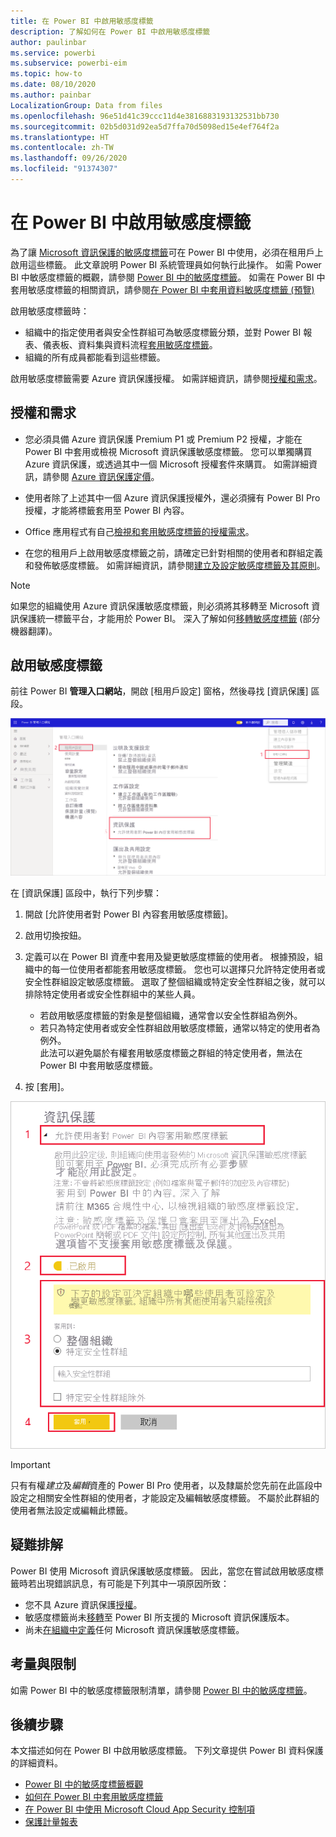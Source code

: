 ```yaml
---
title: 在 Power BI 中啟用敏感度標籤
description: 了解如何在 Power BI 中啟用敏感度標籤
author: paulinbar
ms.service: powerbi
ms.subservice: powerbi-eim
ms.topic: how-to
ms.date: 08/10/2020
ms.author: painbar
LocalizationGroup: Data from files
ms.openlocfilehash: 96e51d41c39ccc11d4e3816883193132531bb730
ms.sourcegitcommit: 02b5d031d92ea5d7ffa70d5098ed15e4ef764f2a
ms.translationtype: HT
ms.contentlocale: zh-TW
ms.lasthandoff: 09/26/2020
ms.locfileid: "91374307"
---
```

# <a name="enable-sensitivity-labels-in-power-bi"></a>在 Power BI 中啟用敏感度標籤

為了讓 [Microsoft 資訊保護的敏感度標籤](/microsoft-365/compliance/sensitivity-labels)可在 Power BI 中使用，必須在租用戶上啟用這些標籤。 此文章說明 Power BI 系統管理員如何執行此操作。 如需 Power BI 中敏感度標籤的概觀，請參閱 [Power BI 中的敏感度標籤](service-security-sensitivity-label-overview.md)。 如需在 Power BI 中套用敏感度標籤的相關資訊，請參閱[在 Power BI 中套用資料敏感度標籤 (預覽)](./service-security-apply-data-sensitivity-labels.md) 

啟用敏感度標籤時：

* 組織中的指定使用者與安全性群組可為敏感度標籤分類，並對 Power BI 報表、儀表板、資料集與資料流程[套用敏感度標籤](./service-security-apply-data-sensitivity-labels.md)。
* 組織的所有成員都能看到這些標籤。

啟用敏感度標籤需要 Azure 資訊保護授權。 如需詳細資訊，請參閱[授權和需求](#licensing-and-requirements)。

## <a name="licensing-and-requirements"></a>授權和需求

* 您必須具備 Azure 資訊保護 Premium P1 或 Premium P2 授權，才能在 Power BI 中套用或檢視 Microsoft 資訊保護敏感度標籤。 您可以單獨購買 Azure 資訊保護，或透過其中一個 Microsoft 授權套件來購買。 如需詳細資訊，請參閱 [Azure 資訊保護定價](https://azure.microsoft.com/pricing/details/information-protection/)。

* 使用者除了上述其中一個 Azure 資訊保護授權外，還必須擁有 Power BI Pro 授權，才能將標籤套用至 Power BI 內容。

* Office 應用程式有自己[檢視和套用敏感度標籤的授權需求]( https://docs.microsoft.com/microsoft-365/compliance/get-started-with-sensitivity-labels#subscription-and-licensing-requirements-for-sensitivity-labels )。

* 在您的租用戶上啟用敏感度標籤之前，請確定已針對相關的使用者和群組定義和發佈敏感度標籤。 如需詳細資訊，請參閱[建立及設定敏感度標籤及其原則](/microsoft-365/compliance/create-sensitivity-labels)。

>[!NOTE]
> 如果您的組織使用 Azure 資訊保護敏感度標籤，則必須將其移轉至 Microsoft 資訊保護統一標籤平台，才能用於 Power BI。 深入了解如何[移轉敏感度標籤](/azure/information-protection/configure-policy-migrate-labels) \(部分機器翻譯\)。

## <a name="enable-sensitivity-labels"></a>啟用敏感度標籤

前往 Power BI **管理入口網站**，開啟 [租用戶設定] 窗格，然後尋找 [資訊保護] 區段。

![尋找 [資訊保護] 區段](media/service-security-enable-data-sensitivity-labels/enable-data-sensitivity-labels-01.png)

在 [資訊保護] 區段中，執行下列步驟：
1. 開啟 [允許使用者對 Power BI 內容套用敏感度標籤]。
1. 啟用切換按鈕。
1. 定義可以在 Power BI 資產中套用及變更敏感度標籤的使用者。 根據預設，組織中的每一位使用者都能套用敏感度標籤。 您也可以選擇只允許特定使用者或安全性群組設定敏感度標籤。 選取了整個組織或特定安全性群組之後，就可以排除特定使用者或安全性群組中的某些人員。
   
   * 若啟用敏感度標籤的對象是整個組織，通常會以安全性群組為例外。
   * 若只為特定使用者或安全性群組啟用敏感度標籤，通常以特定的使用者為例外。  
    此法可以避免屬於有權套用敏感度標籤之群組的特定使用者，無法在 Power BI 中套用敏感度標籤。

1. 按 [套用]。

![啟用敏感度標籤](media/service-security-enable-data-sensitivity-labels/enable-data-sensitivity-labels-02.png)

> [!IMPORTANT]
> 只有有權*建立*及*編輯*資產的 Power BI Pro 使用者，以及隸屬於您先前在此區段中設定之相關安全性群組的使用者，才能設定及編輯敏感度標籤。 不屬於此群組的使用者無法設定或編輯此標籤。  

## <a name="troubleshooting"></a>疑難排解

Power BI 使用 Microsoft 資訊保護敏感度標籤。 因此，當您在嘗試啟用敏感度標籤時若出現錯誤訊息，有可能是下列其中一項原因所致：

* 您不具 Azure 資訊保護[授權](#licensing-and-requirements)。
* 敏感度標籤尚未[移轉](#enable-sensitivity-labels)至 Power BI 所支援的 Microsoft 資訊保護版本。
* 尚未[在組織中定義](#enable-sensitivity-labels)任何 Microsoft 資訊保護敏感度標籤。

## <a name="considerations-and-limitations"></a>考量與限制

如需 Power BI 中的敏感度標籤限制清單，請參閱 [Power BI 中的敏感度標籤](service-security-sensitivity-label-overview.md#limitations)。

## <a name="next-steps"></a>後續步驟

本文描述如何在 Power BI 中啟用敏感度標籤。 下列文章提供 Power BI 資料保護的詳細資料。 

* [Power BI 中的敏感度標籤概觀](service-security-sensitivity-label-overview.md)
* [如何在 Power BI 中套用敏感度標籤](./service-security-apply-data-sensitivity-labels.md)
* [在 Power BI 中使用 Microsoft Cloud App Security 控制項](service-security-using-microsoft-cloud-app-security-controls.md)
* [保護計量報表](service-security-data-protection-metrics-report.md)